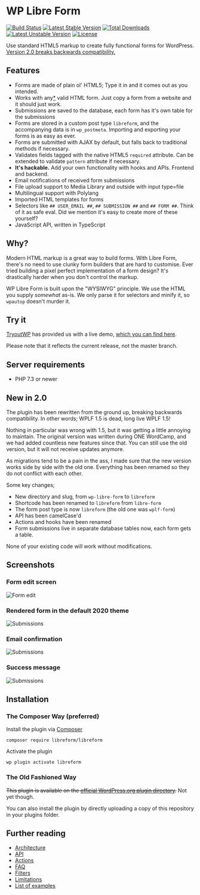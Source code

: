 # WP Libre Form

[![Build Status](https://travis-ci.org/libreform/libreform.svg?branch=master)](https://travis-ci.org/libreform/libreform) [![Latest Stable Version](https://poser.pugx.org/libreform/libreform/v/stable)](https://packagist.org/packages/libreform/libreform) [![Total Downloads](https://poser.pugx.org/libreform/libreform/downloads)](https://packagist.org/packages/libreform/libreform) [![Latest Unstable Version](https://poser.pugx.org/libreform/libreform/v/unstable)](https://packagist.org/packages/libreform/libreform) [![License](https://poser.pugx.org/libreform/libreform/license)](https://packagist.org/packages/libreform/libreform)

Use standard HTML5 markup to create fully functional forms for WordPress. [Version 2.0 breaks backwards compatibility.](#new-in-20)

## Features

- Forms are made of plain ol' HTML5; Type it in and it comes out as you intended.
- Works with any[\*](docs/limitations.md) valid HTML form. Just copy a form from a website and it should just work.
- Submissions are saved to the database, each form has it's own table for the submissions
- Forms are stored in a custom post type `libreform`, and the accompanying data is in `wp_postmeta`. Importing and exporting your forms is as easy as ever.
- Forms are submitted with AJAX by default, but falls back to traditional methods if necessary.
- Validates fields tagged with the native HTML5 `required` attribute. Can be extended to validate `pattern` attribute if necessary.
- **It's hackable.** Add your own functionality with hooks and APIs. Frontend and backend.
- Email notifications of received form submissions
- File upload support to Media Library and outside with input type=file
- Multilingual support with Polylang
- Imported HTML templates for forms
- Selectors like `## USER_EMAIL ##`, `## SUBMISSION ##` and `## FORM ##`. Think of it as safe eval. Did we mention it's easy to create more of these yourself?
- JavaScript API, written in TypeScript

## Why?

Modern HTML markup is a great way to build forms. With Libre Form, there's no need to use clunky form builders that are hard to customise. Ever tried building a pixel perfect implementation of a form design? It's drastically harder when you don't control the markup.

WP Libre Form is built upon the "WYSIWYG" principle. We use the HTML you supply _somewhat_ as-is. We only parse it for selectors and minify it, so `wpautop` doesn't murder it.

## Try it

[TryoutWP](https://gettryout.com/) has provided us with a live demo, [which you can find here](http://gettryout.com/new/?template=libreform&provider=demo&redirect=wp-admin%2Fpost.php%3Fpost%3D4%26action%3Dedit).

Please note that it reflects the current release, not the master branch.

## Server requirements

- PHP 7.3 or newer

## New in 2.0

The plugin has been rewritten from the ground up, breaking backwards compatibility. In other words; WPLF 1.5 is dead, long live WPLF 1.5!

Nothing in particular was wrong with 1.5, but it was getting a little annoying to maintain. The original version was written during ONE WordCamp, and we had added countless new features since that. You can still use the old version, but it will not receive updates anymore.

As migrations tend to be a pain in the ass, I made sure that the new version works side by side with the old one. Everything has been renamed so they do not conflict with each other.

Some key changes;

- New directory and slug, from `wp-libre-form` to `libreform`
- Shortcode has been renamed to `libreform` from `libre-form`
- The form post type is now `libreform` (the old one was `wplf-form`)
- API has been camelCase'd
- Actions and hooks have been renamed
- Form submissions live in separate database tables now, each form gets a table.

None of your existing code will work without modifications.

## Screenshots

### Form edit screen

![Form edit](assets/screenshot-1.png)

### Rendered form in the default 2020 theme

![Submissions](assets/screenshot-2.png)

### Email confirmation

![Submissions](assets/screenshot-3.png)

### Success message

![Submissions](assets/screenshot-4.png)

## Installation

### The Composer Way (preferred)

Install the plugin via [Composer](https://getcomposer.org/)

```
composer require libreform/libreform
```

Activate the plugin

```
wp plugin activate libreform
```

### The Old Fashioned Way

~~This plugin is available on the [official WordPress.org plugin directory](https://wordpress.org/plugins/libre-form/).~~ Not yet though.

You can also install the plugin by directly uploading a copy of this repository in your plugins folder.

## Further reading

- [Architecture](docs/architecture.md)
- [API](docs/API.md)
- [Actions](docs/actions.md)
- [FAQ](docs/FAQ.md)
- [Filters](docs/filters.md)
- [Limitations](docs/limitations.md)
- [List of examples](docs/examples.md)
